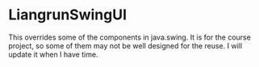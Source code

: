 # LiangrunSwingUI
This overrides some of the components in java.swing. It is for the course project, so some of them may not be well designed for the reuse. I will update it when I have time.
